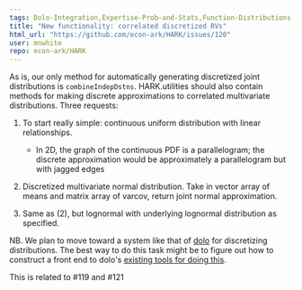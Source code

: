 ```yaml
---
tags: Dolo-Integration,Expertise-Prob-and-Stats,Function-Distributions,help-wanted
title: "New functionality: correlated discretized RVs"
html_url: "https://github.com/econ-ark/HARK/issues/120"
user: mnwhite
repo: econ-ark/HARK
---
```


As is, our only method for automatically generating discretized joint distributions is `combineIndepDstns`.  HARK.utilities should also contain methods for making discrete approximations to correlated multivariate distributions.  Three requests:

1) To start really simple: continuous uniform distribution with linear relationships.  
    * In 2D, the graph of the continuous PDF is a parallelogram; the discrete approximation would be approximately a parallelogram but with jagged edges

2) Discretized multivariate normal distribution.  Take in vector array of means and matrix array of varcov, return joint normal approximation.

3) Same as (2), but lognormal with underlying lognormal distribution as specified.

NB.  We plan to move toward a system like that of [dolo](https://github.com/EconForge/dolo) for discretizing distributions.  The best way to do this task might be to figure out how to construct a front end to dolo's [existing tools for doing this](https://dolo.readthedocs.io/en/latest/model_api.html?highlight=discretize).

This is related to #119 and #121 